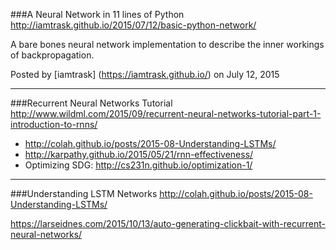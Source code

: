 ###A Neural Network in 11 lines of Python
http://iamtrask.github.io/2015/07/12/basic-python-network/

A bare bones neural network implementation to describe the
inner workings of backpropagation.

Posted by [iamtrask] (https://iamtrask.github.io/) on July 12, 2015

---

###Recurrent Neural Networks Tutorial
http://www.wildml.com/2015/09/recurrent-neural-networks-tutorial-part-1-introduction-to-rnns/
- http://colah.github.io/posts/2015-08-Understanding-LSTMs/
- http://karpathy.github.io/2015/05/21/rnn-effectiveness/
- Optimizing SDG: http://cs231n.github.io/optimization-1/

---

###Understanding LSTM Networks
http://colah.github.io/posts/2015-08-Understanding-LSTMs/


https://larseidnes.com/2015/10/13/auto-generating-clickbait-with-recurrent-neural-networks/
